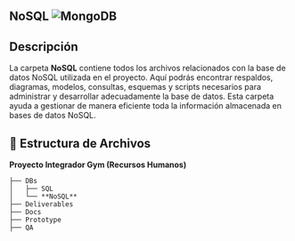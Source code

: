 ##  NoSQL ![MongoDB](https://img.shields.io/badge/MongoDB-%234ea94b.svg?style=for-the-badge&logo=mongodb&logoColor=white)

##  Descripción
La carpeta **NoSQL** contiene todos los archivos relacionados con la base de datos NoSQL utilizada en el proyecto. 
Aquí podrás encontrar respaldos, diagramas, modelos, consultas, esquemas y scripts necesarios para administrar y desarrollar adecuadamente la base de datos. Esta carpeta ayuda a gestionar de manera eficiente toda la información almacenada en bases de datos NoSQL.

## 📁 **Estructura de Archivos**
**Proyecto Integrador Gym (Recursos Humanos)**

```plaintext
├── DBs
│   ├── SQL
│   └── **NoSQL**
├── Deliverables
├── Docs
├── Prototype
├── QA
```
